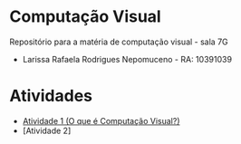 # Computação Visual
Repositório para a matéria de computação visual - sala 7G
- Larissa Rafaela Rodrigues Nepomuceno - RA: 10391039

# Atividades
- [Atividade 1 (O que é Computação Visual?)](https://github.com/larissanpc/Computacao_Visual/blob/main/Atividade1.md)
- [Atividade 2]
